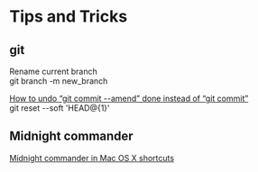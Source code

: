 # Tips and Tricks

## git
Rename current branch  
git branch -m new_branch


[How to undo “git commit --amend” done instead of “git commit”](http://stackoverflow.com/questions/1459150/how-to-undo-git-commit-amend-done-instead-of-git-commit)  
git reset --soft 'HEAD@{1}'


## Midnight commander
[Midnight commander in Mac OS X shortcuts](https://gist.github.com/sgergely/3793166)

